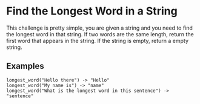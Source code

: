 # Find the Longest Word in a String

This challenge is pretty simple, you are given a string and you need to find the longest word in that string. If two words are the same length, return the first word that appears in the string. If the string is empty, return a empty string.

## Examples

```
longest_word("Hello there") -> "Hello"
longest_word("My name is") -> "name"
longest_word("What is the longest word in this sentence") -> "sentence"
```